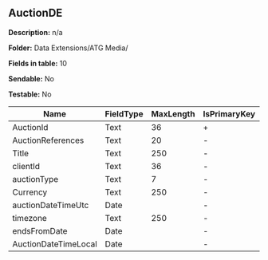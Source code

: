 ## AuctionDE

**Description:** n/a

**Folder:** Data Extensions/ATG Media/

**Fields in table:** 10

**Sendable:** No

**Testable:** No

| Name | FieldType | MaxLength | IsPrimaryKey | IsNullable | DefaultValue |
| --- | --- | --- | --- | --- | --- |
| AuctionId | Text | 36 | + | - |  |
| AuctionReferences | Text | 20 | - | + |  |
| Title | Text | 250 | - | + |  |
| clientId | Text | 36 | - | + |  |
| auctionType | Text | 7 | - | + |  |
| Currency | Text | 250 | - | + |  |
| auctionDateTimeUtc | Date |  | - | + |  |
| timezone | Text | 250 | - | + |  |
| endsFromDate | Date |  | - | + |  |
| AuctionDateTimeLocal | Date |  | - | + |  |
